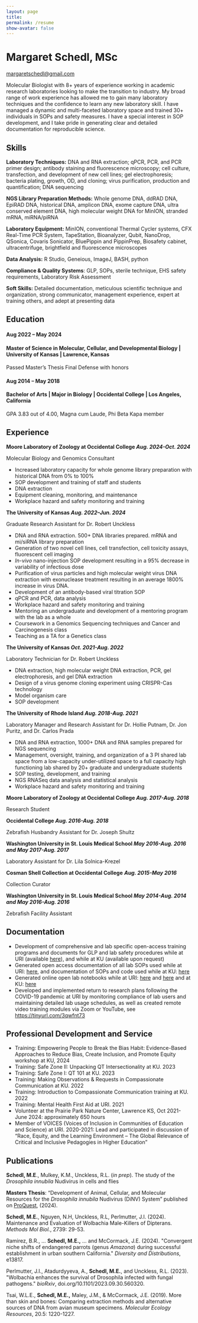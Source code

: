 ```yaml
---
layout: page
title:
permalink: /resume
show-avatar: false
---
```


# Margaret Schedl, MSc

[margaretschedl@gmail.com](mailto:margaretschedl@gmail.com) 

Molecular Biologist with 8+ years of experience working in academic research laboratories looking to make the transition to industry. My broad range of work experience has allowed me to gain many laboratory techniques and the confidence to learn any new laboratory skill. I have managed a dynamic and multi-faceted laboratory space and trained 30+ individuals in SOPs and safety measures. I have a special interest in SOP development, and I take pride in generating clear and detailed documentation for reproducible science.

## Skills

**Laboratory Techniques:** DNA and RNA extraction; qPCR, PCR, and PCR primer design; antibody staining and fluorescence microscopy; cell culture, transfection, and development of new cell lines; gel electrophoresis; bacteria plating, growth, OD, and cloning; virus purification, production and quantification; DNA sequencing

**NGS Library Preparation Methods:** Whole genome DNA, ddRAD DNA, EpiRAD DNA, historical DNA, amplicon DNA, exome capture DNA, ultra conserved element DNA, high molecular weight DNA for MinION, stranded mRNA, miRNA/piRNA

**Laboratory Equipment:** MinION, conventional Thermal Cycler systems, CFX Real-Time PCR System, TapeStation, Bioanalyzer, Qubit, NanoDrop, QSonica, Covaris Sonicator, BluePippin and PippinPrep, Biosafety cabinet, ultracentrifuge, brightfield and fluorescence microscopes

**Data Analysis:** R Studio, Geneious, ImageJ, BASH, python

**Compliance & Quality Systems**: GLP, SOPs, sterile technique, EHS safety requirements, Laboratory Risk Assessment

**Soft Skills:** Detailed documentation, meticulous scientific technique and organization, strong communicator, management experience, expert at training others, and adept at presenting data

## Education

#### Aug 2022 – May 2024

#### Master of Science in Molecular, Cellular, and Developmental Biology | University of Kansas | Lawrence, Kansas

Passed Master’s Thesis Final Defense with honors

#### Aug 2014 – May 2018

#### Bachelor of Arts | Major in Biology | Occidental College | Los Angeles, California

GPA 3.83 out of 4.00, Magna cum Laude, Phi Beta Kapa member

## Experience

**Moore Laboratory of Zoology at Occidental College _Aug. 2024-Oct. 2024_**

Molecular Biology and Genomics Consultant

- Increased laboratory capacity for whole genome library preparation with historical DNA from 0% to 100%
- SOP development and training of staff and students
- DNA extraction 
- Equipment cleaning, monitoring, and maintenance
- Workplace hazard and safety monitoring and training


**The University of Kansas _Aug. 2022–Jun. 2024_**

Graduate Research Assistant for Dr. Robert Unckless

- DNA and RNA extraction. 500+ DNA libraries prepared. mRNA and mi/siRNA library preparation
- Generation of two novel cell lines, cell transfection, cell toxicity assays, fluorescent cell imaging
- _In-vivo_ nano-injection SOP development resulting in a 95% decrease in variability of infectious dose
- Purification of virus particles and high molecular weight virus DNA extraction with exonuclease treatment resulting in an average 1800% increase in virus DNA. 
- Development of an antibody-based viral titration SOP
- qPCR and PCR, data analysis
- Workplace hazard and safety monitoring and training
- Mentoring an undergraduate and development of a mentoring program with the lab as a whole
- Coursework in a Genomics Sequencing techniques and Cancer and Carcinogenesis class
- Teaching as a TA for a Genetics class

**The University of Kansas _Oct. 2021-Aug. 2022_**

Laboratory Technician for Dr. Robert Unckless

- DNA extraction, high molecular weight DNA extraction, PCR, gel electrophoresis, and gel DNA extraction
- Design of a virus genome cloning experiment using CRISPR-Cas technology
- Model organism care
- SOP development

**The University of Rhode Island _Aug. 2018-Aug. 2021_**

Laboratory Manager and Research Assistant for Dr. Hollie Putnam, Dr. Jon Puritz, and Dr. Carlos Prada

- DNA and RNA extraction, 1000+ DNA and RNA samples prepared for NGS sequencing
- Management, oversight, training, and organization of a 3 PI shared lab space from a low-capacity under-utilized space to a full capacity high functioning lab shared by 20+ graduate and undergraduate students
- SOP testing, development, and training
- NGS RNASeq data analysis and statistical analysis
- Workplace hazard and safety monitoring and training

**Moore Laboratory of Zoology at Occidental College _Aug. 2017-Aug. 2018_**

Research Student

**Occidental College _Aug. 2016-Aug. 2018_**

Zebrafish Husbandry Assistant for Dr. Joseph Shultz

**Washington University in St. Louis Medical School _May 2016-Aug. 2016 and May 2017-Aug. 2017_**

Laboratory Assistant for Dr. Lila Solnica-Krezel

**Cosman Shell Collection at Occidental College** **_Aug. 2015-May 2016_**

Collection Curator

**Washington University in St. Louis Medical School _May 2014-Aug. 2014 and May 2016-Aug. 2016_**

Zebrafish Facility Assistant

## Documentation

- Development of comprehensive and lab specific open-access training programs and documents for GLP and lab safety procedures while at URI (available [here](https://github.com/meschedl/PPP-Lab-Resources/tree/master/Lab_Safety_and_Training)), and while at KU (available upon request)
- Generated open access documentation of all lab SOPs used while at URI: [here](https://github.com/meschedl/PPP-Lab-Resources/tree/master/Protocols_and_Lab_Resources), and documentation of SOPs and code used while at KU: [here](https://github.com/meschedl/Unckless_Lab_Resources/tree/main/protocols)
- Generated online open lab notebooks while at URI: [here](https://meschedl.github.io/MESPutnam_Open_Lab_Notebook/) and [here](https://meschedl.github.io/MES_Puritz_Lab_Notebook/) and at KU: [here](https://meschedl.github.io/Unckless-Lab-Notebook-Maggie/)
- Developed and implemented return to research plans following the COVID-19 pandemic at URI by monitoring compliance of lab users and maintaining detailed lab usage schedules, as well as created remote video training modules via Zoom or YouTube, see <https://tinyurl.com/3qwfnt73>

## Professional Development and Service

- Training: Empowering People to Break the Bias Habit: Evidence-Based Approaches to Reduce Bias, Create Inclusion, and Promote Equity workshop at KU, 2024
- Training: Safe Zone II: Unpacking QT Intersectionality at KU. 2023
- Training: Safe Zone I: QT 101 at KU. 2023
- Training: Making Observations & Requests in Compassionate Communication at KU. 2022
- Training: Introduction to Compassionate Communication training at KU. 2022
- Training: Mental Health First Aid at URI. 2021
- Volunteer at the Prairie Park Nature Center, Lawrence KS, Oct 2021-June 2024: approximately 650 hours
- Member of VOICES (Voices of Inclusion in Communities of Education and Science) at URI. 2020-2021: Lead and participated in discussion of “Race, Equity, and the Learning Environment – The Global Relevance of Critical and Inclusive Pedagogies in Higher Education”

## Publications

**Schedl, M.E**., Mulkey, K.M., Unckless, R.L. (_in prep_). The study of the _Drosophila innubila_ Nudivirus in cells and flies

**Masters Thesis**: “Development of Animal, Cellular, and Molecular Resources for the _Drosophila innubila_ Nudivirus (DiNV) System” published on [ProQuest](https://www.proquest.com/docview/3069499381/previewPDF/43E178A044904029PQ/1?accountid=12935&sourcetype=Dissertations%20&%20Theses), (2024).

**Schedl, M.E.**, Nguyen, N.H, Unckless, R.L, Perlmutter, J.I. (2024). Maintenance and Evaluation of Wolbachia Male-Killers of Dipterans. _Methods Mol Biol._, 2739: 29-53.

Ramirez, B.R., … **Schedl, M.E.,** … and McCormack, J.E. (2024). "Convergent niche shifts of endangered parrots (genus _Amazona_) during successful establishment in urban southern California." _Diversity and Distributions_, e13817.

Perlmutter, J.I., Atadurdyyeva, A., **Schedl, M.E.**, and Unckless, R.L. (2023). "Wolbachia enhances the survival of Drosophila infected with fungal pathogens." _bioRxiv_, doi.org/10.1101/2023.09.30.560320.

Tsai, W.L.E., **Schedl, M.E.,** Maley, J.M., & McCormack, J.E. (2019). More than skin and bones: Comparing extraction methods and alternative sources of DNA from avian museum specimens. _Molecular Ecology Resources_, 20.5: 1220-1227.
